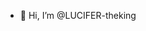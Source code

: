 - 👋 Hi, I’m @LUCIFER-theking

<!---
LUCIFER-theking/LUCIFER-theking is a ✨ special ✨ repository because its `README.md` (this file) appears on your GitHub profile.
You can click the Preview link to take a look at your changes.
--->
